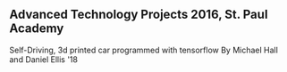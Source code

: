 Advanced Technology Projects 2016, St. Paul Academy
--------------------------------
Self-Driving, 3d printed car programmed with tensorflow
By Michael Hall and Daniel Ellis '18
